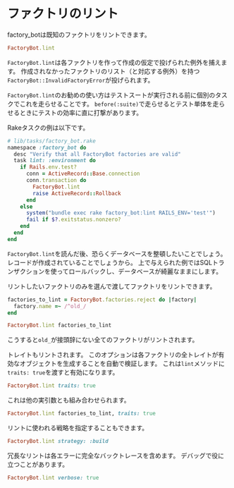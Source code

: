 # ファクトリのリント

factory\_botは既知のファクトリをリントできます。

```ruby
FactoryBot.lint
```

`FactoryBot.lint`は各ファクトリを作って作成の仮定で投げられた例外を捕えます。
作成されなかったファクトリのリスト（と対応する例外）を持つ`FactoryBot::InvalidFactoryError`が投げられます。

`FactoryBot.lint`のお勧めの使い方はテストスートが実行される前に個別のタスクでこれを走らせることです。
`before(:suite)`で走らせるとテスト単体を走らせるときにテストの効率に直に打撃があります。

Rakeタスクの例は以下です。

```ruby
# lib/tasks/factory_bot.rake
namespace :factory_bot do
  desc "Verify that all FactoryBot factories are valid"
  task lint: :environment do
    if Rails.env.test?
      conn = ActiveRecord::Base.connection
      conn.transaction do
        FactoryBot.lint
        raise ActiveRecord::Rollback
      end
    else
      system("bundle exec rake factory_bot:lint RAILS_ENV='test'")
      fail if $?.exitstatus.nonzero?
    end
  end
end
```

`FactoryBot.lint`を読んだ後、恐らくデータベースを整頓したいことでしょう。
レコードが作成されていることでしょうから。
上で与えられた例ではSQLトランザクションを使ってロールバックし、データベースが綺麗なままにします。

リントしたいファクトリのみを選んで渡してファクトリをリントできます。

```ruby
factories_to_lint = FactoryBot.factories.reject do |factory|
  factory.name =~ /^old_/
end

FactoryBot.lint factories_to_lint
```

こうすると`old_`が接頭辞にない全てのファクトリがリントされます。

トレイトもリントされます。
このオプションは各ファクトリの全トレイトが有効なオブジェクトを生成することを自動で検証します。
これは`lint`メソッドに`traits: true`を渡すと有効になります。

```ruby
FactoryBot.lint traits: true
```

これは他の実引数とも組み合わせられます。

```ruby
FactoryBot.lint factories_to_lint, traits: true
```

リントに使われる戦略を指定することもできます。

```ruby
FactoryBot.lint strategy: :build
```

冗長なリントは各エラーに完全なバックトレースを含めます。
デバッグで役に立つことがあります。

```ruby
FactoryBot.lint verbose: true
```
